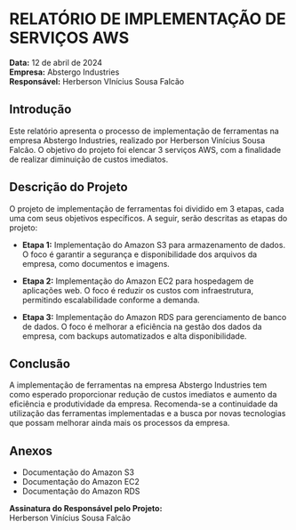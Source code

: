 # RELATÓRIO DE IMPLEMENTAÇÃO DE SERVIÇOS AWS
**Data:** 12 de abril de 2024  
**Empresa:** Abstergo Industries  
**Responsável:** Herberson VInícius Sousa Falcão

## Introdução
Este relatório apresenta o processo de implementação de ferramentas na empresa Abstergo Industries, realizado por Herberson Vinícius Sousa Falcão. O objetivo do projeto foi elencar 3 serviços AWS, com a finalidade de realizar diminuição de custos imediatos.

## Descrição do Projeto
O projeto de implementação de ferramentas foi dividido em 3 etapas, cada uma com seus objetivos específicos. A seguir, serão descritas as etapas do projeto:

- **Etapa 1:** Implementação do Amazon S3 para armazenamento de dados. O foco é garantir a segurança e disponibilidade dos arquivos da empresa, como documentos e imagens.
  
- **Etapa 2:** Implementação do Amazon EC2 para hospedagem de aplicações web. O foco é reduzir os custos com infraestrutura, permitindo escalabilidade conforme a demanda.
  
- **Etapa 3:** Implementação do Amazon RDS para gerenciamento de banco de dados. O foco é melhorar a eficiência na gestão dos dados da empresa, com backups automatizados e alta disponibilidade.

## Conclusão
A implementação de ferramentas na empresa Abstergo Industries tem como esperado proporcionar redução de custos imediatos e aumento da eficiência e produtividade da empresa. Recomenda-se a continuidade da utilização das ferramentas implementadas e a busca por novas tecnologias que possam melhorar ainda mais os processos da empresa.

## Anexos
- Documentação do Amazon S3
- Documentação do Amazon EC2
- Documentação do Amazon RDS

**Assinatura do Responsável pelo Projeto:**  
Herberson Vinícius Sousa Falcão
